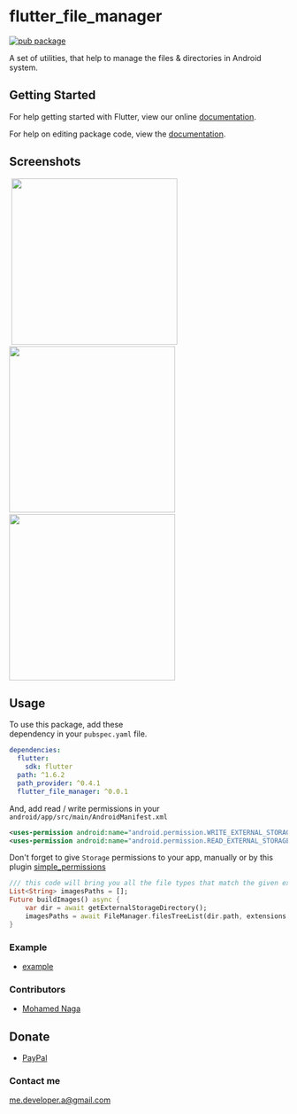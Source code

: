 # flutter_file_manager

[![pub package](https://img.shields.io/pub/v/flutter_file_manager.svg)](https://pub.dartlang.org/packages/flutter_file_manager)

A set of utilities, that help to manage the files & directories in Android system.


## Getting Started

For help getting started with Flutter, view our online [documentation](https://flutter.io/).

For help on editing package code, view the [documentation](https://flutter.io/developing-packages/).

## Screenshots
<p>
<img height="300em" /> <img src="https://github.com/Eagle6789/flutter_file_manager/blob/master/screenshots/ss1.png?raw=true" height="300em" />
<img height="300em" /> <img src="https://github.com/Eagle6789/flutter_file_manager/blob/master/screenshots/ss2.png?raw=true" height="300em" />
<img height="300em" /> <img src="https://github.com/Eagle6789/flutter_file_manager/blob/master/screenshots/ss3.jpg?raw=true" height="300em" />

</p>



## Usage

To use this package, add these  
dependency in your `pubspec.yaml`  file.

```yaml
dependencies:
  flutter:
    sdk: flutter
  path: ^1.6.2
  path_provider: ^0.4.1
  flutter_file_manager: ^0.0.1
```
And, add read / write permissions in your
`android/app/src/main/AndroidManifest.xml`
````xml
<uses-permission android:name="android.permission.WRITE_EXTERNAL_STORAGE"/>
<uses-permission android:name="android.permission.READ_EXTERNAL_STORAGE"/>
````
Don't forget to give `Storage` permissions to your app, manually or by this plugin [simple_permissions](https://pub.dartlang.org/packages/simple_permissions)

```dart
/// this code will bring you all the file types that match the given extensions.
List<String> imagesPaths = [];
Future buildImages() async {
	var dir = await getExternalStorageDirectory();
	imagesPaths = await FileManager.filesTreeList(dir.path, extensions: ["png", "jpg"]);
}
```
### Example
* [example](https://github.com/Eagle6789/flutter_file_manager/tree/master/example)

### Contributors
* [Mohamed Naga](https://github.com/eagle6789)

## Donate
* [PayPal](https://www.paypal.me/eagle6789)

### Contact me
me.developer.a@gmail.com